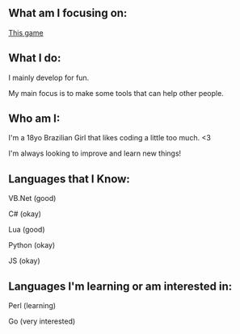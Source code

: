 ## What am I focusing on:
[This game](https://github.com/NakeleKantoo/HajaPaciencia)

## What I do:
I mainly develop for fun.

My main focus is to make some tools that can help other people.

## Who am I:
I'm a 18yo Brazilian Girl that likes coding a little too much. <3

I'm always looking to improve and learn new things!

## Languages that I Know:
VB.Net (good)

C# (okay)

Lua (good)

Python (okay)

JS (okay)

## Languages I'm learning or am interested in:

Perl (learning)

Go (very interested)
